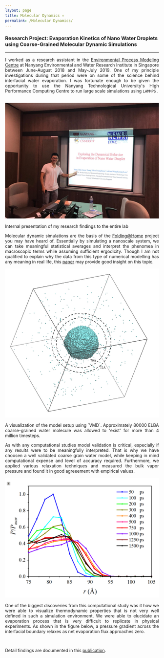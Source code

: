```yaml
---
layout: page
title: Molecular Dynamics ⚛️
permalink: /Molecular Dynamics/
---
```

### Research Project: Evaporation Kinetics of Nano Water Droplets using Coarse-Grained Molecular Dynamic Simulations
---
<div align="justify">
I worked as a research assistant in the <a href="http://newri.ntu.edu.sg/Research/NEWRI%20Research%20Domain/EPMC/Pages/Overview.aspx">Environmental Process Modeling Centre</a> at
Nanyang Environmental and Water Research Institute in Singapore between June-August 2018 and May-July 2019.
One of my principle investigations during that period were on some of the science behind interfacial water evaporation.
I was fortunate enough to be given the opportunity to use the Nanyang Technological University's
High Performance Computing Centre to run large scale simulations using <code>LAMMPS</code> .<br />
</div>
<br />

<p align="center">
  <img width="auto" height="auto" src="/assets/photo6.JPG">
  <figcaption>Internal presentation of my research findings to the entire lab</figcaption>
</p>

<div align="justify">

Molecular dynamic simulations are the basis of the <a href="https://foldingathome.org/">Folding@Home</a> project you may have heard of. Essentially by simulating a nanoscale system, we can take meaningful statistical averages and interpret the phenomea in macroscopic terms while assuming sufficient ergodicity.
Though I am not qualified to explain why the data from this type of numerical modelling has any meaning in real life, this <a href="https://www.ncbi.nlm.nih.gov/pmc/articles/PMC2800798/pdf/nihms-127989.pdf">paper</a>
 may provide good insight on this topic.


<p align="center">
  <img width="auto" height="auto" src="/assets/photo420.jpg">
  <figcaption>A visualization of the model setup using `VMD`. Approximately 80000 ELBA coarse-grained water molecule was allowed to 'exist' for more than 4 million timesteps.</figcaption>
</p>

As with any computational studies model validation is critical, especially if any results were to be meaningfully interpreted. That is why we have choosen a well validated coarse grain water model,
 while keeping in mind computational expense and level of accuracy required. Furthermore, we applied various relaxation techniques and measured the bulk vapor pressure and found it in good agreeement with
 empirical values.

<p align="center">
  <img width="auto" height="auto" src="/assets/photo106.png">
</p>

One of the biggest discoveries from this computational study was it how we were able to visualize thermodynamic properties that is not very well defined in such a simulation environment.
We were able to elucidate an evaporation process that is very difficult to replicate in physical experiments. As shown in the figure below,
 a pressure gradient across the interfacial boundary relaxes as net evaporation flux approaches zero.

<br />

Detail findings are documented in this <a href="https://www.sciencedirect.com/science/article/abs/pii/S0017931019349750?dgcid=rss_sd_all">publication</a>.
</div>
